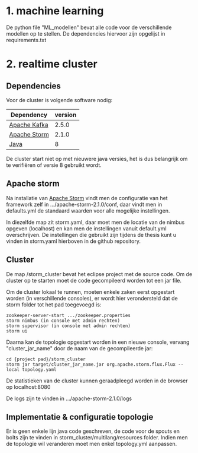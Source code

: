 # 1. machine learning

De python file "ML_modellen" bevat alle code voor de verschillende modellen op te stellen. De dependencies hiervoor zijn opgelijst in requirements.txt

# 2. realtime cluster

## Dependencies

Voor de cluster is volgende software nodig:

| Dependency | version  |   
| ------- | --- |
| [Apache Kafka](https://kafka.apache.org/downloads) | 2.5.0 |
| [Apache Storm](https://storm.apache.org/2019/10/31/storm210-released.html) | 2.1.0 |
| [Java](https://www.oracle.com/java/technologies/javase/javase-jdk8-downloads.html)  | 8 |

De cluster start niet op met nieuwere java versies, het is dus belangrijk om te verifiëren of versie 8 gebruikt wordt.

## Apache storm 

Na installatie van [Apache Storm](https://storm.apache.org/2019/10/31/storm210-released.html)  vindt men de configuratie van het framework zelf in .../apache-storm-2.1.0/conf, daar vindt men in defaults.yml de standaard waarden voor alle mogelijke instellingen. 

In diezelfde map zit storm.yaml, daar moet men de locatie van de nimbus opgeven (localhost) en kan men de instellingen vanuit default.yml overschrijven. De instellingen die gebruikt zijn tijdens de thesis kunt u vinden in storm.yaml hierboven in de github repository.


## Cluster

De map /storm_cluster bevat het eclipse project met de source code. Om de cluster op te starten moet de code gecompileerd worden tot een jar file.

Om de cluster lokaal te runnen, moeten enkele zaken eerst opgestart worden (in verschillende consoles), er wordt hier verondersteld dat de storm folder tot het pad toegevoegd is:
```
zookeeper-server-start .../zookeeper.properties
storm nimbus (in console met admin rechten)
storm supervisor (in console met admin rechten)
storm ui
```

Daarna kan de topologie opgestart worden in een nieuwe console, vervang "cluster_jar_name" door de naam van de gecompileerde jar:

```
cd {project pad}/storm_cluster 
storm jar target/cluster_jar_name.jar org.apache.storm.flux.Flux --local topology.yaml
```

De statistieken van de cluster kunnen geraadpleegd worden in de browser op localhost:8080

De logs zijn te vinden in .../apache-storm-2.1.0/logs

## Implementatie & configuratie topologie

Er is geen enkele lijn java code geschreven, de code voor de spouts en bolts zijn te vinden in storm_cluster/multilang/resources folder. 
Indien men de topologie wil veranderen moet men enkel topology.yml aanpassen. 




